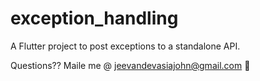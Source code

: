 # exception_handling

A Flutter project to post exceptions to a standalone API.

Questions?? Maile me @ jeevandevasiajohn@gmail.com 🖤
